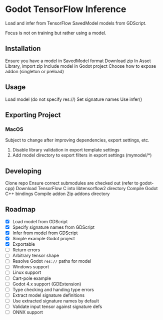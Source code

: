 # Godot TensorFlow Inference

Load and infer from TensorFlow SavedModel models from GDScript.

Focus is not on training but rather using a model.

## Installation

Ensure you have a model in SavedModel format
Download zip
In Asset Library, import zip
Include model in Godot project
Choose how to expose addon (singleton or preload)

## Usage

Load model (do not specify res://)
Set signature names
Use infer()

## Exporting Project

### MacOS

Subject to change after improving dependencies, export settings, etc.

1. Disable library validation in export template settings
1. Add model directory to export filters in export settings (mymodel/*)

## Developing

Clone repo
Ensure correct submodules are checked out (refer to godot-cpp)
Download TensorFlow C into libtensorflow2 directory
Compile Godot C++ bindings
Compile addon
Zip addons directory

## Roadmap

- [x] Load model from GDScript
- [x] Specify signature names from GDScript
- [x] Infer from model from GDScript
- [x] Simple example Godot project
- [x] Exportable
- [ ] Return errors
- [ ] Arbitrary tensor shape
- [ ] Resolve Godot `res://` paths for model
- [ ] Windows support
- [ ] Linux support
- [ ] Cart-pole example
- [ ] Godot 4.x support (GDExtension)
- [ ] Type checking and handing type errors
- [ ] Extract model signature definitions
- [ ] Use extracted signature names by default
- [ ] Validate input tensor against signature defs
- [ ] ONNX support
